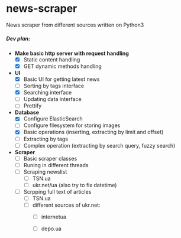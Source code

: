 # news-scraper
News scraper from different sources written on Python3


##### Dev plan:
- **Make basic http server with request handling**
    - [x] Static content handling
    - [x] GET dynamic methods handling
- **UI**
    - [x] Basic UI for getting latest news
    - [ ] Sorting by tags interface
    - [x] Searching interface
    - [ ] Updating data interface 
    - [ ] Prettify
- **Database**
    - [x] Configure ElasticSearch
    - [ ] Configure filesystem for storing images
    - [x] Basic operations (inserting, extracting by limit and offset)
    - [ ] Extracting by tags
    - [ ] Complex operation (extracting by search query, fuzzy search)
- **Scraper**
    - [ ] Basic scraper classes
    - [ ] Runing in different threads
    - [ ] Scraping newslist
        - [ ] TSN.ua
        - [ ] ukr.net/ua (also try to fix datetime)
    - [ ] Scrpping full text of articles
        - [ ] TSN.ua
        - [ ] different sources of ukr.net:
            - [ ] internetua
            - [ ] depo.ua
            

    